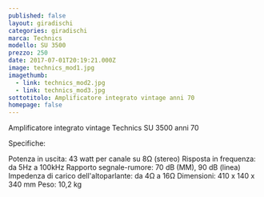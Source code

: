 ```yaml
---
published: false
layout: giradischi
categories: giradischi
marca: Technics
modello: SU 3500
prezzo: 250
date: 2017-07-01T20:19:21.000Z
image: technics_mod1.jpg
imagethumb:
  - link: technics_mod2.jpg
  - link: technics_mod3.jpg
sottotitolo: Amplificatore integrato vintage anni 70
homepage: false
---
```

Amplificatore integrato vintage Technics SU 3500 anni 70

Specifiche:

Potenza in uscita: 43 watt per canale su 8Ω (stereo)
Risposta in frequenza: da 5Hz a 100kHz
Rapporto segnale-rumore: 70 dB (MM), 90 dB (linea)
Impedenza di carico dell'altoparlante: da 4Ω a 16Ω
Dimensioni: 410 x 140 x 340 mm
Peso: 10,2 kg
